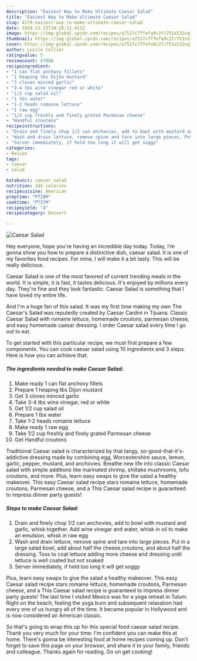 ```yaml
---
description: "Easiest Way to Make Ultimate Caesar Salad"
title: "Easiest Way to Make Ultimate Caesar Salad"
slug: 4179-easiest-way-to-make-ultimate-caesar-salad
date: 2020-11-23T10:28:11.411Z
image: https://img-global.cpcdn.com/recipes/a751fc7ffefa9c2f/751x532cq70/caesar-salad-recipe-main-photo.jpg
thumbnail: https://img-global.cpcdn.com/recipes/a751fc7ffefa9c2f/751x532cq70/caesar-salad-recipe-main-photo.jpg
cover: https://img-global.cpcdn.com/recipes/a751fc7ffefa9c2f/751x532cq70/caesar-salad-recipe-main-photo.jpg
author: Lucile Collier
ratingvalue: 5
reviewcount: 47888
recipeingredient:
- "1 can flat anchovy fillets"
- "1 heaping tbs Dijon mustard"
- "3 cloves minced garlic"
- "3-4 tbs wine vinegar red or white"
- "1/2 cup salad oil"
- "1 tbs water"
- "1-2 heads romaine lettuce"
- "1 raw egg"
- "1/2 cup freshly and finely grated Parmesan cheese"
- "Handful croutons"
recipeinstructions:
- "Drain and finely chop 1/2 can anchovies, add to bowl with mustard and garlic, whisk together. Add wine vinegar and water, whisk in oil to make an emulsion, whisk in raw egg"
- "Wash and drain lettuce, remove spine and tare into large pieces. Put in a large salad bowl, add about half the cheese,croutons, and about half the dressing. Toss to coat lettuce adding more cheese and dressing until lettuce is well coated but not soaked"
- "Server immediately, if held too long it will get soggy"
categories:
- Recipe
tags:
- caesar
- salad

katakunci: caesar salad 
nutrition: 245 calories
recipecuisine: American
preptime: "PT28M"
cooktime: "PT37M"
recipeyield: "4"
recipecategory: Dessert

---
```



![Caesar Salad](https://img-global.cpcdn.com/recipes/a751fc7ffefa9c2f/751x532cq70/caesar-salad-recipe-main-photo.jpg)

Hey everyone, hope you're having an incredible day today. Today, I'm gonna show you how to prepare a distinctive dish, caesar salad. It is one of my favorites food recipes. For mine, I will make it a bit tasty. This will be really delicious.

Caesar Salad is one of the most favored of current trending meals in the world. It is simple, it is fast, it tastes delicious. It's enjoyed by millions every day. They're fine and they look fantastic. Caesar Salad is something that I have loved my entire life.

And I&#39;m a huge fan of this salad. It was my first time making my own The Caesar&#39;s Salad was reputedly created by Caesar Cardini in Tijuana. Classic Caesar Salad with romaine lettuce, homemade croutons, parmesan cheese, and easy homemade caesar dressing. I order Caesar salad every time I go out to eat.


To get started with this particular recipe, we must first prepare a few components. You can cook caesar salad using 10 ingredients and 3 steps. Here is how you can achieve that.

<!--inarticleads1-->

##### The ingredients needed to make Caesar Salad:

1. Make ready 1 can flat anchovy fillets
1. Prepare 1 heaping tbs Dijon mustard
1. Get 3 cloves minced garlic
1. Take 3-4 tbs wine vinegar, red or white
1. Get 1/2 cup salad oil
1. Prepare 1 tbs water
1. Take 1-2 heads romaine lettuce
1. Make ready 1 raw egg
1. Take 1/2 cup freshly and finely grated Parmesan cheese
1. Get Handful croutons


Traditional Caesar salad is characterized by that tangy, so-good-that-it&#39;s-addictive dressing made by combining egg, Worcestershire sauce, lemon, garlic, pepper, mustard, and anchovies. Breathe new life into classic Caesar salad with simple additions like marinated shrimp, shiitake mushrooms, tofu croutons, and more. Plus, learn easy swaps to give the salad a healthy makeover. This easy Caesar salad recipe stars romaine lettuce, homemade croutons, Parmesan cheese, and a This Caesar salad recipe is guaranteed to impress dinner party guests! 

<!--inarticleads2-->

##### Steps to make Caesar Salad:

1. Drain and finely chop 1/2 can anchovies, add to bowl with mustard and garlic, whisk together. Add wine vinegar and water, whisk in oil to make an emulsion, whisk in raw egg
1. Wash and drain lettuce, remove spine and tare into large pieces. Put in a large salad bowl, add about half the cheese,croutons, and about half the dressing. Toss to coat lettuce adding more cheese and dressing until lettuce is well coated but not soaked
1. Server immediately, if held too long it will get soggy


Plus, learn easy swaps to give the salad a healthy makeover. This easy Caesar salad recipe stars romaine lettuce, homemade croutons, Parmesan cheese, and a This Caesar salad recipe is guaranteed to impress dinner party guests! The last time I visited Mexico was for a yoga retreat in Tulum. Right on the beach, feeling the yoga burn and subsequent relaxation had every one of us hungry all of the time. It became popular in Hollywood and is now considered an American classic. 

So that's going to wrap this up for this special food caesar salad recipe. Thank you very much for your time. I'm confident you can make this at home. There's gonna be interesting food at home recipes coming up. Don't forget to save this page on your browser, and share it to your family, friends and colleague. Thanks again for reading. Go on get cooking!
